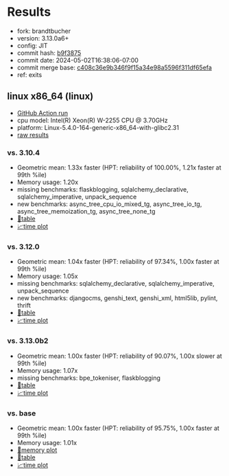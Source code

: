 # Results

- fork: brandtbucher
- version: 3.13.0a6+
- config: JIT
- commit hash: [b9f3875](https://github.com/brandtbucher/cpython/commit/b9f3875)
- commit date: 2024-05-02T16:38:06-07:00
- commit merge base: [c408c36e9b346f9f15a34e98a5596f311df65efa](https://github.com/brandtbucher/cpython/commit/c408c36e9b346f9f15a34e98a5596f311df65efa)
- ref: exits

## linux x86_64 (linux)

- [GitHub Action run](https://github.com/faster-cpython/benchmarking/actions/runs/8933042107)
- cpu model: Intel(R) Xeon(R) W-2255 CPU @ 3.70GHz
- platform: Linux-5.4.0-164-generic-x86_64-with-glibc2.31
- [raw results](bm-20240502-linux-x86_64-brandtbucher-exits-3.13.0a6%2B-b9f3875.json)

### vs. 3.10.4

- Geometric mean: 1.33x faster (HPT: reliability of 100.00%, 1.21x faster at 99th %ile)
- Memory usage: 1.20x
- missing benchmarks: flaskblogging, sqlalchemy_declarative, sqlalchemy_imperative, unpack_sequence
- new benchmarks: async_tree_cpu_io_mixed_tg, async_tree_io_tg, async_tree_memoization_tg, async_tree_none_tg
- [📄table](bm-20240502-linux-x86_64-brandtbucher-exits-3.13.0a6%2B-b9f3875-vs-3.10.4.md)
- [📈time plot](bm-20240502-linux-x86_64-brandtbucher-exits-3.13.0a6%2B-b9f3875-vs-3.10.4.svg)

### vs. 3.12.0

- Geometric mean: 1.04x faster (HPT: reliability of 97.34%, 1.00x faster at 99th %ile)
- Memory usage: 1.05x
- missing benchmarks: sqlalchemy_declarative, sqlalchemy_imperative, unpack_sequence
- new benchmarks: djangocms, genshi_text, genshi_xml, html5lib, pylint, thrift
- [📄table](bm-20240502-linux-x86_64-brandtbucher-exits-3.13.0a6%2B-b9f3875-vs-3.12.0.md)
- [📈time plot](bm-20240502-linux-x86_64-brandtbucher-exits-3.13.0a6%2B-b9f3875-vs-3.12.0.svg)

### vs. 3.13.0b2

- Geometric mean: 1.00x faster (HPT: reliability of 90.07%, 1.00x slower at 99th %ile)
- Memory usage: 1.07x
- missing benchmarks: bpe_tokeniser, flaskblogging
- [📄table](bm-20240502-linux-x86_64-brandtbucher-exits-3.13.0a6%2B-b9f3875-vs-3.13.0b2.md)
- [📈time plot](bm-20240502-linux-x86_64-brandtbucher-exits-3.13.0a6%2B-b9f3875-vs-3.13.0b2.svg)

### vs. base

- Geometric mean: 1.00x faster (HPT: reliability of 95.75%, 1.00x faster at 99th %ile)
- Memory usage: 1.01x
- [🧠memory plot](bm-20240502-linux-x86_64-brandtbucher-exits-3.13.0a6%2B-b9f3875-vs-base-mem.svg)
- [📄table](bm-20240502-linux-x86_64-brandtbucher-exits-3.13.0a6%2B-b9f3875-vs-base.md)
- [📈time plot](bm-20240502-linux-x86_64-brandtbucher-exits-3.13.0a6%2B-b9f3875-vs-base.svg)

